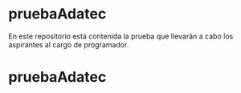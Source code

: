 # pruebaAdatec
En este repositorio está contenida la prueba que llevarán a cabo los aspirantes al cargo de programador.
# pruebaAdatec

